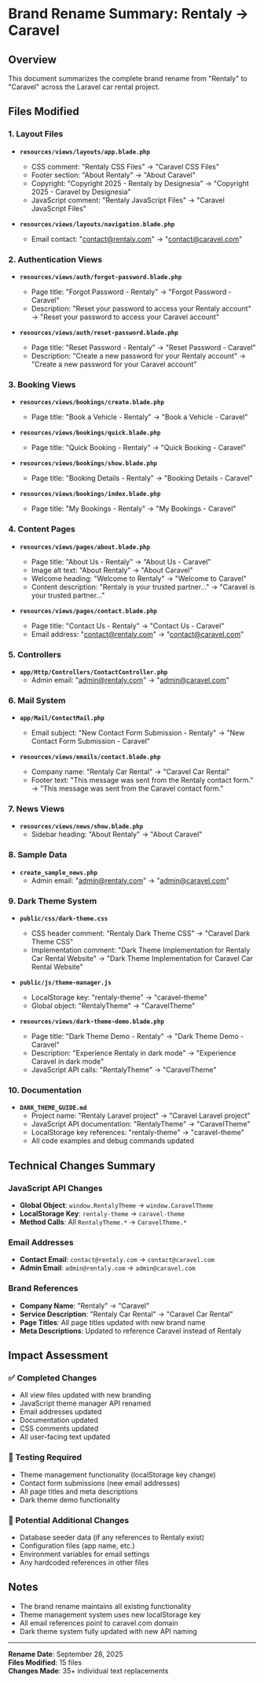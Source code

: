 # Brand Rename Summary: Rentaly → Caravel

## Overview
This document summarizes the complete brand rename from "Rentaly" to "Caravel" across the Laravel car rental project.

## Files Modified

### 1. Layout Files
- **`resources/views/layouts/app.blade.php`**
  - CSS comment: "Rentaly CSS Files" → "Caravel CSS Files"
  - Footer section: "About Rentaly" → "About Caravel"
  - Copyright: "Copyright 2025 - Rentaly by Designesia" → "Copyright 2025 - Caravel by Designesia"
  - JavaScript comment: "Rentaly JavaScript Files" → "Caravel JavaScript Files"

- **`resources/views/layouts/navigation.blade.php`**
  - Email contact: "contact@rentaly.com" → "contact@caravel.com"

### 2. Authentication Views
- **`resources/views/auth/forgot-password.blade.php`**
  - Page title: "Forgot Password - Rentaly" → "Forgot Password - Caravel"
  - Description: "Reset your password to access your Rentaly account" → "Reset your password to access your Caravel account"

- **`resources/views/auth/reset-password.blade.php`**
  - Page title: "Reset Password - Rentaly" → "Reset Password - Caravel"
  - Description: "Create a new password for your Rentaly account" → "Create a new password for your Caravel account"

### 3. Booking Views
- **`resources/views/bookings/create.blade.php`**
  - Page title: "Book a Vehicle - Rentaly" → "Book a Vehicle - Caravel"

- **`resources/views/bookings/quick.blade.php`**
  - Page title: "Quick Booking - Rentaly" → "Quick Booking - Caravel"

- **`resources/views/bookings/show.blade.php`**
  - Page title: "Booking Details - Rentaly" → "Booking Details - Caravel"

- **`resources/views/bookings/index.blade.php`**
  - Page title: "My Bookings - Rentaly" → "My Bookings - Caravel"

### 4. Content Pages
- **`resources/views/pages/about.blade.php`**
  - Page title: "About Us - Rentaly" → "About Us - Caravel"
  - Image alt text: "About Rentaly" → "About Caravel"
  - Welcome heading: "Welcome to Rentaly" → "Welcome to Caravel"
  - Content description: "Rentaly is your trusted partner..." → "Caravel is your trusted partner..."

- **`resources/views/pages/contact.blade.php`**
  - Page title: "Contact Us - Rentaly" → "Contact Us - Caravel"
  - Email address: "contact@rentaly.com" → "contact@caravel.com"

### 5. Controllers
- **`app/Http/Controllers/ContactController.php`**
  - Admin email: "admin@rentaly.com" → "admin@caravel.com"

### 6. Mail System
- **`app/Mail/ContactMail.php`**
  - Email subject: "New Contact Form Submission - Rentaly" → "New Contact Form Submission - Caravel"

- **`resources/views/emails/contact.blade.php`**
  - Company name: "Rentaly Car Rental" → "Caravel Car Rental"
  - Footer text: "This message was sent from the Rentaly contact form." → "This message was sent from the Caravel contact form."

### 7. News Views
- **`resources/views/news/show.blade.php`**
  - Sidebar heading: "About Rentaly" → "About Caravel"

### 8. Sample Data
- **`create_sample_news.php`**
  - Admin email: "admin@rentaly.com" → "admin@caravel.com"

### 9. Dark Theme System
- **`public/css/dark-theme.css`**
  - CSS header comment: "Rentaly Dark Theme CSS" → "Caravel Dark Theme CSS"
  - Implementation comment: "Dark Theme Implementation for Rentaly Car Rental Website" → "Dark Theme Implementation for Caravel Car Rental Website"

- **`public/js/theme-manager.js`**
  - LocalStorage key: "rentaly-theme" → "caravel-theme"
  - Global object: "RentalyTheme" → "CaravelTheme"

- **`resources/views/dark-theme-demo.blade.php`**
  - Page title: "Dark Theme Demo - Rentaly" → "Dark Theme Demo - Caravel"
  - Description: "Experience Rentaly in dark mode" → "Experience Caravel in dark mode"
  - JavaScript API calls: "RentalyTheme" → "CaravelTheme"

### 10. Documentation
- **`DARK_THEME_GUIDE.md`**
  - Project name: "Rentaly Laravel project" → "Caravel Laravel project"
  - JavaScript API documentation: "RentalyTheme" → "CaravelTheme"
  - LocalStorage key references: "rentaly-theme" → "caravel-theme"
  - All code examples and debug commands updated

## Technical Changes Summary

### JavaScript API Changes
- **Global Object**: `window.RentalyTheme` → `window.CaravelTheme`
- **LocalStorage Key**: `rentaly-theme` → `caravel-theme`
- **Method Calls**: All `RentalyTheme.*` → `CaravelTheme.*`

### Email Addresses
- **Contact Email**: `contact@rentaly.com` → `contact@caravel.com`
- **Admin Email**: `admin@rentaly.com` → `admin@caravel.com`

### Brand References
- **Company Name**: "Rentaly" → "Caravel"
- **Service Description**: "Rentaly Car Rental" → "Caravel Car Rental"
- **Page Titles**: All page titles updated with new brand name
- **Meta Descriptions**: Updated to reference Caravel instead of Rentaly

## Impact Assessment

### ✅ Completed Changes
- All view files updated with new branding
- JavaScript theme manager API renamed
- Email addresses updated
- Documentation updated
- CSS comments updated
- All user-facing text updated

### 🧪 Testing Required
- Theme management functionality (localStorage key change)
- Contact form submissions (new email addresses)
- All page titles and meta descriptions
- Dark theme demo functionality

### 🔄 Potential Additional Changes
- Database seeder data (if any references to Rentaly exist)
- Configuration files (app name, etc.)
- Environment variables for email settings
- Any hardcoded references in other files

## Notes
- The brand rename maintains all existing functionality
- Theme management system uses new localStorage key
- All email references point to caravel.com domain
- Dark theme system fully updated with new API naming

---
**Rename Date**: September 28, 2025  
**Files Modified**: 15 files  
**Changes Made**: 35+ individual text replacements